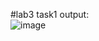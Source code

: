 #lab3 task1 output:   
    ![image](https://github.com/user-attachments/assets/6091427e-bf87-4369-8d40-3be1a707ec08)

